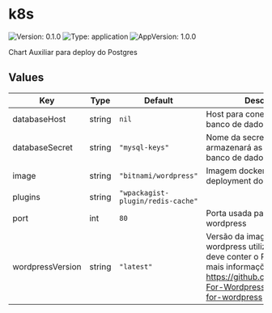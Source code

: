 # k8s

![Version: 0.1.0](https://img.shields.io/badge/Version-0.1.0-informational?style=flat-square) ![Type: application](https://img.shields.io/badge/Type-application-informational?style=flat-square) ![AppVersion: 1.0.0](https://img.shields.io/badge/AppVersion-1.0.0-informational?style=flat-square)

Chart Auxiliar para deploy do Postgres

## Values

| Key | Type | Default | Description |
|-----|------|---------|-------------|
| databaseHost | string | `nil` | Host para conexão com o banco de dados |
| databaseSecret | string | `"mysql-keys"` | Nome da secret que armazenará as informações do banco de dados |
| image | string | `"bitnami/wordpress"` | Imagem docker usada para o deployment do wordpress |
| plugins | string | `"wpackagist-plugin/redis-cache"` |  |
| port | int | `80` | Porta usada para acesso ao wordpress |
| wordpressVersion | string | `"latest"` | Versão da imagem do wordpress utilizada, a mesma deve conter o PG4WP. Para mais informações consulte https://github.com/PostgreSQL-For-Wordpress/postgresql-for-wordpress  |


